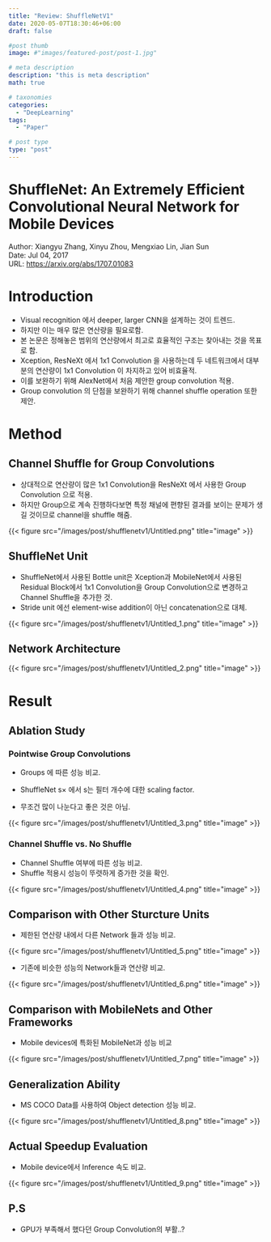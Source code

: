 ```yaml
---
title: "Review: ShuffleNetV1"
date: 2020-05-07T18:30:46+06:00
draft: false

#post thumb
image: #"images/featured-post/post-1.jpg"

# meta description
description: "this is meta description"
math: true

# taxonomies
categories:
  - "DeepLearning"
tags:
  - "Paper"

# post type
type: "post"
---
```


# ShuffleNet: An Extremely Efficient Convolutional Neural Network for Mobile Devices

Author: Xiangyu Zhang, Xinyu Zhou, Mengxiao Lin, Jian Sun  
Date: Jul 04, 2017  
URL: https://arxiv.org/abs/1707.01083  

# Introduction

- Visual recognition 에서 deeper, larger CNN을 설계하는 것이 트렌드.
- 하지만 이는 매우 많은 연산량을 필요로함.
- 본 논문은 정해놓은 범위의 연산량에서 최고로 효율적인 구조는 찾아내는 것을 목표로 함.
- Xception, ResNeXt 에서 1x1 Convolution 을 사용하는데 두 네트워크에서 대부분의 연산량이 1x1 Convolution 이 차지하고 있어 비효율적.
- 이를 보완하기 위해 AlexNet에서 처음 제안한 group convolution 적용.
- Group convolution 의 단점을 보완하기 위해 channel shuffle operation 또한 제안.

# Method

## Channel Shuffle for Group Convolutions

- 상대적으로 연산량이 많은 1x1 Convolution을 ResNeXt 에서 사용한 Group Convolution 으로 적용.
- 하지만 Group으로 계속 진행하다보면 특정 채널에 편향된 결과를 보이는 문제가 생길 것이므로 channel을 shuffle 해줌.

{{< figure src="/images/post/shufflenetv1/Untitled.png" title="image" >}}

## ShuffleNet Unit

- ShuffleNet에서 사용된 Bottle unit은 Xception과 MobileNet에서 사용된 Residual Block에서 1x1 Convolution을 Group Convolution으로 변경하고 Channel Shuffle을 추가한 것.
- Stride unit 에선 element-wise addition이 아닌 concatenation으로 대체.

{{< figure src="/images/post/shufflenetv1/Untitled_1.png" title="image" >}}

## Network Architecture

{{< figure src="/images/post/shufflenetv1/Untitled_2.png" title="image" >}}

# Result

## Ablation Study

### Pointwise Group Convolutions

- Groups 에 따른 성능 비교.
- ShuffleNet s$\times$ 에서 s는 필터 개수에 대한 scaling factor.

- 무조건 많이 나눈다고 좋은 것은 아님.

{{< figure src="/images/post/shufflenetv1/Untitled_3.png" title="image" >}}

### Channel Shuffle vs. No Shuffle

- Channel Shuffle 여부에 따른 성능 비교.
- Shuffle 적용시 성능이 뚜렷하게 증가한 것을 확인.

{{< figure src="/images/post/shufflenetv1/Untitled_4.png" title="image" >}}

## Comparison with Other Sturcture Units

- 제한된 연산량 내에서 다른 Network 들과 성능 비교.

{{< figure src="/images/post/shufflenetv1/Untitled_5.png" title="image" >}}

- 기존에 비슷한 성능의 Network들과 연산량 비교.

{{< figure src="/images/post/shufflenetv1/Untitled_6.png" title="image" >}}

## Comparison with MobileNets and Other Frameworks

- Mobile devices에 특화된 MobileNet과 성능 비교

{{< figure src="/images/post/shufflenetv1/Untitled_7.png" title="image" >}}

## Generalization Ability

- MS COCO Data를 사용하여 Object detection 성능 비교.

{{< figure src="/images/post/shufflenetv1/Untitled_8.png" title="image" >}}

## Actual Speedup Evaluation

- Mobile device에서 Inference 속도 비교.

{{< figure src="/images/post/shufflenetv1/Untitled_9.png" title="image" >}}

## P.S
- GPU가 부족해서 했다던 Group Convolution의 부활..?